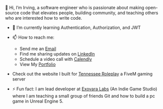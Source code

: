 👋 Hi, I’m Irving, a software engineer who is passionate about making open-source code that elevates people,
building community, and teaching others who are interested how to write code. 
- 🌱 I’m currently learning Authentication, Authorization, and JWT
- 📫 How to reach me:
  - Send me an [Email](irvingcsylva@gmail.com)
  - Find me sharing updates on [LinkedIn](www.linkedin.com/in/irvingsylva)
  - Schedule a video call with [Calendly](https://calendly.com/irvingcsylva)
  - View My [Portfolio](https://irvingsylva.dev)

- Check out the website I built for [Tennessee Roleplay](https://tnrp.vercel.app/) a FiveM gaming server
- ⚡ Fun fact: I am lead developer at [Exovara Labs](https://exovara-labs.vercel.app/) (An Indie Game Studio)
      where I am teaching a small group of friends Git and how to build a pc game in Unreal Engine 5. 

<!---
SylvaDev/SylvaDev is a ✨ special ✨ repository because its `README.md` (this file) appears on your GitHub profile.
You can click the Preview link to take a look at your changes.
--->
